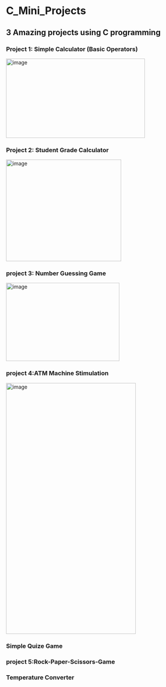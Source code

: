 # C_Mini_Projects

## 3 Amazing projects using C programming


### Project 1: Simple Calculator (Basic Operators)
<img width="381" height="217" alt="image" src="https://github.com/user-attachments/assets/9a0f2a2c-9da9-4a86-9338-66c3bb858f3a" />


### Project 2: Student Grade Calculator
<img width="316" height="278" alt="image" src="https://github.com/user-attachments/assets/f3162a15-7bce-4260-ac65-c322368c521b" />


### project 3: Number Guessing Game
<img width="311" height="214" alt="image" src="https://github.com/user-attachments/assets/bf5e921a-06f2-46f5-bd72-2d1d72676e37" />

### project 4:ATM Machine Stimulation 
<img width="356" height="686" alt="image" src="https://github.com/user-attachments/assets/019e58ea-99bf-4e41-a810-ee4be546b361" />

### Simple Quize Game

### project 5:Rock-Paper-Scissors-Game

### Temperature Converter
